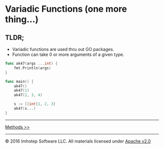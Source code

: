 # Variadic Functions (one more thing...)

## TLDR;

* Variadic functions are used thru out GO packages. 
* Function can take 0 or more arguments of a given type.

```go
func ak47(args ...int) {
	fmt.Println(args)
}

func main() {
	ak47()
	ak47(1)
	ak47(2, 3, 4)

	s := []int{1, 2, 3}
	ak47(s...)
}
```

---
[Methods >>](2.0.8_methods.md)

---
© 2016 Imhotep Software LLC. All materials licensed under [Apache v2.0](http://www.apache.org/licenses/LICENSE-2.0)
